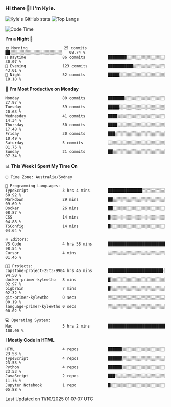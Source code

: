 ### Hi there 👋! I'm Kyle.

<!--
**kylewtho/kylewtho** is a ✨ _special_ ✨ repository because its `README.md` (this file) appears on your GitHub profile.

Here are some ideas to get you started:

- 🔭 I’m currently working on ...
- 🌱 I’m currently learning ...
- 👯 I’m looking to collaborate on ...
- 🤔 I’m looking for help with ...
- 💬 Ask me about ...
- 📫 How to reach me: ...
- 😄 Pronouns: ...
- ⚡ Fun fact: ...
-->
<!--START_SECTION:github-stats-->
![Kyle's GitHub stats](https://github-readme-stats.vercel.app/api?username=kylewtho&show_icons=true&count_private=true&line_height=40)
![Top Langs](https://github-readme-stats.vercel.app/api/top-langs/?username=kylewtho&hide=html)
<!--END_SECTION:github-stats-->

<!--START_SECTION:waka-->
![Code Time](http://img.shields.io/badge/Code%20Time-49%20hrs%2052%20mins-blue)

**I'm a Night 🦉** 

```text
🌞 Morning                25 commits          ██░░░░░░░░░░░░░░░░░░░░░░░   08.74 % 
🌆 Daytime                86 commits          ████████░░░░░░░░░░░░░░░░░   30.07 % 
🌃 Evening                123 commits         ███████████░░░░░░░░░░░░░░   43.01 % 
🌙 Night                  52 commits          █████░░░░░░░░░░░░░░░░░░░░   18.18 % 
```
📅 **I'm Most Productive on Monday** 

```text
Monday                   80 commits          ███████░░░░░░░░░░░░░░░░░░   27.97 % 
Tuesday                  59 commits          █████░░░░░░░░░░░░░░░░░░░░   20.63 % 
Wednesday                41 commits          ████░░░░░░░░░░░░░░░░░░░░░   14.34 % 
Thursday                 50 commits          ████░░░░░░░░░░░░░░░░░░░░░   17.48 % 
Friday                   30 commits          ███░░░░░░░░░░░░░░░░░░░░░░   10.49 % 
Saturday                 5 commits           ░░░░░░░░░░░░░░░░░░░░░░░░░   01.75 % 
Sunday                   21 commits          ██░░░░░░░░░░░░░░░░░░░░░░░   07.34 % 
```


📊 **This Week I Spent My Time On** 

```text
🕑︎ Time Zone: Australia/Sydney

💬 Programming Languages: 
TypeScript               3 hrs 4 mins        ███████████████░░░░░░░░░░   60.92 % 
Markdown                 29 mins             ██░░░░░░░░░░░░░░░░░░░░░░░   09.69 % 
Docker                   26 mins             ██░░░░░░░░░░░░░░░░░░░░░░░   08.87 % 
CSS                      14 mins             █░░░░░░░░░░░░░░░░░░░░░░░░   04.88 % 
TSConfig                 14 mins             █░░░░░░░░░░░░░░░░░░░░░░░░   04.64 % 

🔥 Editors: 
VS Code                  4 hrs 58 mins       █████████████████████████   98.54 % 
Cursor                   4 mins              ░░░░░░░░░░░░░░░░░░░░░░░░░   01.46 % 

🐱‍💻 Projects: 
capstone-project-25t3-9904 hrs 46 mins       ████████████████████████░   94.50 % 
docker-primer-kylewtho   8 mins              █░░░░░░░░░░░░░░░░░░░░░░░░   02.97 % 
bigbrain                 7 mins              █░░░░░░░░░░░░░░░░░░░░░░░░   02.32 % 
git-primer-kylewtho      0 secs              ░░░░░░░░░░░░░░░░░░░░░░░░░   00.19 % 
language-primer-kylewtho 0 secs              ░░░░░░░░░░░░░░░░░░░░░░░░░   00.02 % 

💻 Operating System: 
Mac                      5 hrs 2 mins        █████████████████████████   100.00 % 
```

**I Mostly Code in HTML** 

```text
HTML                     4 repos             ██████░░░░░░░░░░░░░░░░░░░   23.53 % 
TypeScript               4 repos             ██████░░░░░░░░░░░░░░░░░░░   23.53 % 
Python                   4 repos             ██████░░░░░░░░░░░░░░░░░░░   23.53 % 
JavaScript               2 repos             ███░░░░░░░░░░░░░░░░░░░░░░   11.76 % 
Jupyter Notebook         1 repo              █░░░░░░░░░░░░░░░░░░░░░░░░   05.88 % 
```




 Last Updated on 11/10/2025 01:07:07 UTC
<!--END_SECTION:waka-->
